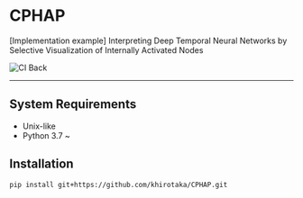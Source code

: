 # CPHAP

[Implementation example] Interpreting Deep Temporal Neural Networks by Selective Visualization of Internally Activated Nodes

![CI Back](https://github.com/khirotaka/CPHAP/workflows/CI%20Back/badge.svg)

---

## System Requirements

-  Unix-like
-  Python 3.7 ~ 

## Installation

```shell script
pip install git+https://github.com/khirotaka/CPHAP.git
```
